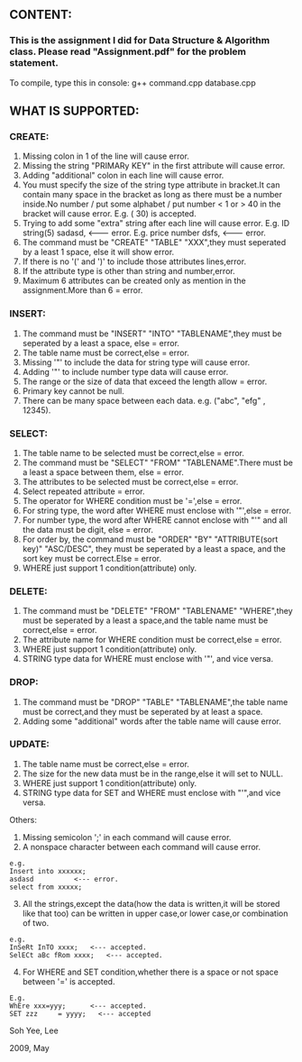 ## CONTENT:
### This is the assignment I did for Data Structure & Algorithm class. Please read "Assignment.pdf" for the problem statement.


To compile, type this in console:
   g++ command.cpp database.cpp


## WHAT IS SUPPORTED:
### CREATE:
1. Missing colon in 1 of the line will cause error.
2. Missing the string "PRIMARy KEY" in the first attribute will cause error.
3. Adding "additional" colon in each line will cause error.
4. You must specify the size of the string type attribute in bracket.It can contain many
   space in the bracket as long as there must be a number inside.No number / put some alphabet / 
   put number < 1 or > 40 in the bracket will cause error.
   E.g. (   30) is accepted.
5. Trying to add some "extra" string after each line will cause error.
   E.g. ID string(5) sadasd, <--- error.
   E.g. price number dsfs,   <--- error.
6. The command must be "CREATE" "TABLE" "XXX",they must seperated by a least 1 space,
   else it will show error.
7. If there is no '(' and ')' to include those attributes lines,error.
8. If the attribute type is other than string and number,error.
9. Maximum 6 attributes can be created only as mention in the assignment.More than 6 = error.


### INSERT:
1. The command must be "INSERT" "INTO" "TABLENAME",they must be seperated by a least a space,
   else = error.
2. The table name must be correct,else = error.
3. Missing '"' to include the data for string type will cause error.
4. Adding '"' to include number type data will cause error.
5. The range or the size of data that exceed the length allow = error.
6. Primary key cannot be null.
7. There can be many space between each data.
e.g. ("abc",     "efg"   , 12345).


### SELECT:
1. The table name to be selected must be correct,else = error.
2. The command must be "SELECT" "FROM" "TABLENAME".There must be a least a space between them,
   else = error.
3. The attributes to be selected must be correct,else = error.
4. Select repeated attribute = error.
5. The operator for WHERE condition must be '=',else = error.
6. For string type, the word after WHERE must enclose with '"',else = error.
7. For number type, the word after WHERE cannot enclose with "'" and all the data must be
   digit, else = error.
8. For order by, the command must be "ORDER" "BY" "ATTRIBUTE(sort key)" "ASC/DESC",
   they must be seperated by a least a space, and the sort key must be correct.Else = error.
9. WHERE just support 1 condition(attribute) only.

### DELETE:
1. The command must be "DELETE" "FROM" "TABLENAME" "WHERE",they must be seperated by a 
   least a space,and the table name must be correct,else = error.
2. The attribute name for WHERE condition must be correct,else = error.
3. WHERE just support 1 condition(attribute) only.
4. STRING type data for WHERE must enclose with '"', and vice versa.

### DROP:
1. The command must be "DROP" "TABLE" "TABLENAME",the table name must be correct,and they must 
   be seperated by at least a space.
2. Adding some "additional" words after the table name will cause error.

### UPDATE:
1. The table name must be correct,else = error.
2. The size for the new data must be in the range,else it will set to NULL.
3. WHERE just support 1 condition(attribute) only.
4. STRING type data for SET and WHERE must enclose with "'",and vice versa.

Others:
1. Missing semicolon ';' in each command will cause error.
2. A nonspace character between each command will cause error.
```
e.g.
Insert into xxxxxx;
asdasd	   		<--- error.
select from xxxxx;
```
3. All the strings,except the data(how the data is written,it will be stored like that too)
   can be written in upper case,or lower case,or combination of two.
```
e.g.
InSeRt InTO xxxx;	<--- accepted.
SelECt aBc fRom xxxx;	<--- accepted.
```
4. For WHERE and SET condition,whether there is a space or not space between '=' is accepted.

```
E.g.
WhEre xxx=yyy;      <--- accepted.
SET zzz     = yyyy;   <--- accepted
```

Soh Yee, Lee

2009, May
